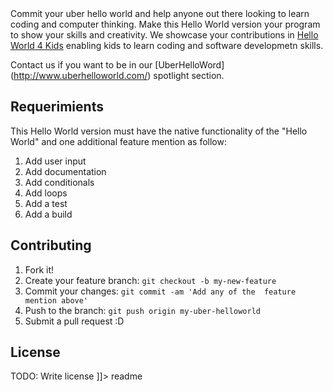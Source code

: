 <snippet>
  <content><![CDATA[
# ${1:Uber Hello World}

Commit your uber hello world and help anyone out there looking to learn coding and computer thinking. Make this Hello World version your program to show your skills and creativity. We showcase your contributions in [Hello World 4 Kids](http://www.helloworld4kids.com/) enabling kids to learn coding and software developmetn skills.

Contact us if you want to be in our [UberHelloWord] (http://www.uberhelloworld.com/) spotlight section.   

## Requerimients

This Hello World version must have the native functionality of the "Hello World" and one additional feature mention as follow:

1. Add user input
2. Add documentation
3. Add conditionals 
4. Add loops
5. Add a test
6. Add a build

## Contributing

1. Fork it!
2. Create your feature branch: `git checkout -b my-new-feature`
3. Commit your changes: `git commit -am 'Add any of the  feature mention above'`
4. Push to the branch: `git push origin my-uber-helloworld`
5. Submit a pull request :D

## License

TODO: Write license
]]></content>
  <tabTrigger>readme</tabTrigger>
</snippet>
